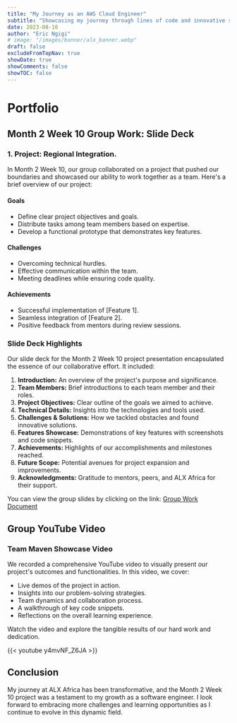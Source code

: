 ```yaml
---
title: "My Journey as an AWS Cloud Engineer"
subtitle: "Showcasing my journey through lines of code and innovative solutions."
date: 2023-08-10
author: "Eric Ngigi"
# image: "/images/banner/alx_banner.webp"
draft: false
excludeFromTopNav: true
showDate: true
showComments: false
showTOC: false
---
```


# Portfolio

## Month 2 Week 10 Group Work: Slide Deck

### 1. Project: Regional Integration.

In Month 2 Week 10, our group collaborated on a project that pushed our boundaries and showcased our ability to work together as a team. Here's a brief overview of our project:

#### Goals

- Define clear project objectives and goals.
- Distribute tasks among team members based on expertise.
- Develop a functional prototype that demonstrates key features.

#### Challenges

- Overcoming technical hurdles.
- Effective communication within the team.
- Meeting deadlines while ensuring code quality.

#### Achievements

- Successful implementation of [Feature 1].
- Seamless integration of [Feature 2].
- Positive feedback from mentors during review sessions.

### Slide Deck Highlights

Our slide deck for the Month 2 Week 10 project presentation encapsulated the essence of our collaborative effort. It included:

1. **Introduction:** An overview of the project's purpose and significance.
2. **Team Members:** Brief introductions to each team member and their roles.
3. **Project Objectives:** Clear outline of the goals we aimed to achieve.
4. **Technical Details:** Insights into the technologies and tools used.
5. **Challenges & Solutions:** How we tackled obstacles and found innovative solutions.
6. **Features Showcase:** Demonstrations of key features with screenshots and code snippets.
7. **Achievements:** Highlights of our accomplishments and milestones reached.
8. **Future Scope:** Potential avenues for project expansion and improvements.
9. **Acknowledgments:** Gratitude to mentors, peers, and ALX Africa for their support.

You can view the group slides by clicking on the link: [Group Work Document](/documents/milestone10_group_work.pdf)

## Group YouTube Video

### Team Maven Showcase Video

We recorded a comprehensive YouTube video to visually present our project's outcomes and functionalities. In this video, we cover:

- Live demos of the project in action.
- Insights into our problem-solving strategies.
- Team dynamics and collaboration process.
- A walkthrough of key code snippets.
- Reflections on the overall learning experience.

Watch the video and explore the tangible results of our hard work and dedication.

{{< youtube y4mvNF_Z6JA >}}

## Conclusion

My journey at ALX Africa has been transformative, and the Month 2 Week 10 project was a testament to my growth as a software engineer. I look forward to embracing more challenges and learning opportunities as I continue to evolve in this dynamic field.
